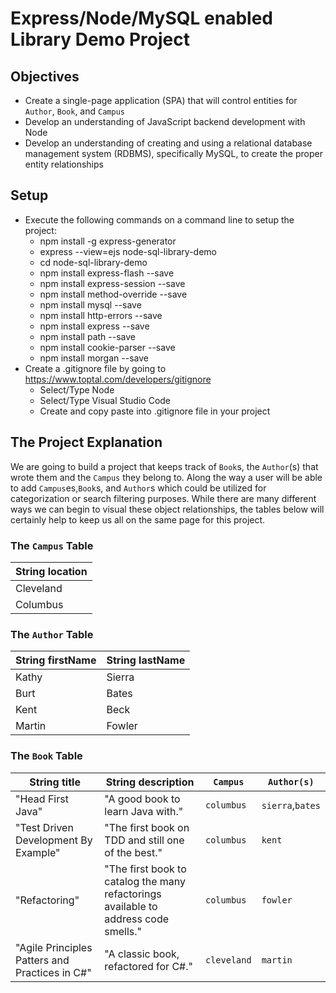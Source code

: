 # Express/Node/MySQL enabled Library Demo Project

## Objectives
- Create a single-page application (SPA) that will control entities for `Author`, `Book`, and `Campus`
- Develop an understanding of JavaScript backend development with Node
- Develop an understanding of creating and using a relational database management system (RDBMS), specifically MySQL, to create the proper entity relationships

## Setup

- Execute the following commands on a command line to setup the project:
  - npm install -g express-generator
  - express --view=ejs node-sql-library-demo
  - cd node-sql-library-demo
  - npm install express-flash --save
  - npm install express-session --save
  - npm install method-override --save
  - npm install mysql --save
  - npm install http-errors --save
  - npm install express --save
  - npm install path --save
  - npm install cookie-parser --save
  - npm install morgan --save
- Create a .gitignore file by going to https://www.toptal.com/developers/gitignore
  - Select/Type Node
  - Select/Type Visual Studio Code
  - Create and copy paste into .gitignore file in your project 


## The Project Explanation

We are going to build a project that keeps track of `Book`s, the `Author`(s) that wrote them and the `Campus` they belong to. Along the way a user will be able to add `Campus`es,`Book`s, and `Author`s which could be utilized for categorization or search filtering purposes.  While there are many different ways we can begin to visual these object relationships, the tables below will certainly help to keep us all on the same page for this project. 

### The `Campus` Table

|String location|
|----|
|Cleveland|
|Columbus|

### The `Author` Table

|String firstName|String lastName|
|----|--------|
|Kathy|Sierra|
|Burt|Bates|
|Kent|Beck|
|Martin|Fowler|


### The `Book` Table


|String title|String description|`Campus`|`Author(s)`|
|----|-----------|-------|----------|
|"Head First Java"|"A good book to learn Java with."|`columbus`|`sierra`,`bates`|
|"Test Driven Development By Example"|"The first book on TDD and still one of the best."|`columbus`|`kent`|
|"Refactoring"|"The first book to catalog the many refactorings available to address code smells."|`columbus`|`fowler`|
|"Agile Principles Patters and Practices in C#"|"A classic book, refactored for C#."|`cleveland`|`martin`|
